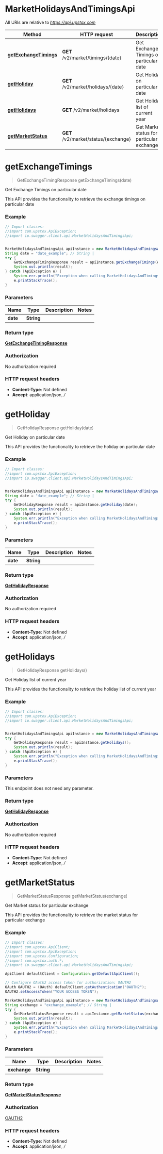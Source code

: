 # MarketHolidaysAndTimingsApi

All URIs are relative to *https://api.upstox.com*

Method | HTTP request | Description
------------- | ------------- | -------------
[**getExchangeTimings**](MarketHolidaysAndTimingsApi.md#getExchangeTimings) | **GET** /v2/market/timings/{date} | Get Exchange Timings on particular date
[**getHoliday**](MarketHolidaysAndTimingsApi.md#getHoliday) | **GET** /v2/market/holidays/{date} | Get Holiday on particular date
[**getHolidays**](MarketHolidaysAndTimingsApi.md#getHolidays) | **GET** /v2/market/holidays | Get Holiday list of current year
[**getMarketStatus**](MarketHolidaysAndTimingsApi.md#getMarketStatus) | **GET** /v2/market/status/{exchange} | Get Market status for particular exchange

<a name="getExchangeTimings"></a>
# **getExchangeTimings**
> GetExchangeTimingResponse getExchangeTimings(date)

Get Exchange Timings on particular date

This API provides the functionality to retrieve the exchange timings on particular date

### Example
```java
// Import classes:
//import com.upstox.ApiException;
//import io.swagger.client.api.MarketHolidaysAndTimingsApi;


MarketHolidaysAndTimingsApi apiInstance = new MarketHolidaysAndTimingsApi();
String date = "date_example"; // String | 
try {
    GetExchangeTimingResponse result = apiInstance.getExchangeTimings(date);
    System.out.println(result);
} catch (ApiException e) {
    System.err.println("Exception when calling MarketHolidaysAndTimingsApi#getExchangeTimings");
    e.printStackTrace();
}
```

### Parameters

Name | Type | Description  | Notes
------------- | ------------- | ------------- | -------------
 **date** | **String**|  |

### Return type

[**GetExchangeTimingResponse**](GetExchangeTimingResponse.md)

### Authorization

No authorization required

### HTTP request headers

 - **Content-Type**: Not defined
 - **Accept**: application/json, */*

<a name="getHoliday"></a>
# **getHoliday**
> GetHolidayResponse getHoliday(date)

Get Holiday on particular date

This API provides the functionality to retrieve the holiday on particular date

### Example
```java
// Import classes:
//import com.upstox.ApiException;
//import io.swagger.client.api.MarketHolidaysAndTimingsApi;


MarketHolidaysAndTimingsApi apiInstance = new MarketHolidaysAndTimingsApi();
String date = "date_example"; // String | 
try {
    GetHolidayResponse result = apiInstance.getHoliday(date);
    System.out.println(result);
} catch (ApiException e) {
    System.err.println("Exception when calling MarketHolidaysAndTimingsApi#getHoliday");
    e.printStackTrace();
}
```

### Parameters

Name | Type | Description  | Notes
------------- | ------------- | ------------- | -------------
 **date** | **String**|  |

### Return type

[**GetHolidayResponse**](GetHolidayResponse.md)

### Authorization

No authorization required

### HTTP request headers

 - **Content-Type**: Not defined
 - **Accept**: application/json, */*

<a name="getHolidays"></a>
# **getHolidays**
> GetHolidayResponse getHolidays()

Get Holiday list of current year

This API provides the functionality to retrieve the holiday list of current year

### Example
```java
// Import classes:
//import com.upstox.ApiException;
//import io.swagger.client.api.MarketHolidaysAndTimingsApi;


MarketHolidaysAndTimingsApi apiInstance = new MarketHolidaysAndTimingsApi();
try {
    GetHolidayResponse result = apiInstance.getHolidays();
    System.out.println(result);
} catch (ApiException e) {
    System.err.println("Exception when calling MarketHolidaysAndTimingsApi#getHolidays");
    e.printStackTrace();
}
```

### Parameters
This endpoint does not need any parameter.

### Return type

[**GetHolidayResponse**](GetHolidayResponse.md)

### Authorization

No authorization required

### HTTP request headers

 - **Content-Type**: Not defined
 - **Accept**: application/json, */*

<a name="getMarketStatus"></a>
# **getMarketStatus**
> GetMarketStatusResponse getMarketStatus(exchange)

Get Market status for particular exchange

This API provides the functionality to retrieve the market status for particular exchange

### Example
```java
// Import classes:
//import com.upstox.ApiClient;
//import com.upstox.ApiException;
//import com.upstox.Configuration;
//import com.upstox.auth.*;
//import io.swagger.client.api.MarketHolidaysAndTimingsApi;

ApiClient defaultClient = Configuration.getDefaultApiClient();

// Configure OAuth2 access token for authorization: OAUTH2
OAuth OAUTH2 = (OAuth) defaultClient.getAuthentication("OAUTH2");
OAUTH2.setAccessToken("YOUR ACCESS TOKEN");

MarketHolidaysAndTimingsApi apiInstance = new MarketHolidaysAndTimingsApi();
String exchange = "exchange_example"; // String | 
try {
    GetMarketStatusResponse result = apiInstance.getMarketStatus(exchange);
    System.out.println(result);
} catch (ApiException e) {
    System.err.println("Exception when calling MarketHolidaysAndTimingsApi#getMarketStatus");
    e.printStackTrace();
}
```

### Parameters

Name | Type | Description  | Notes
------------- | ------------- | ------------- | -------------
 **exchange** | **String**|  |

### Return type

[**GetMarketStatusResponse**](GetMarketStatusResponse.md)

### Authorization

[OAUTH2](../README.md#OAUTH2)

### HTTP request headers

 - **Content-Type**: Not defined
 - **Accept**: application/json, */*

